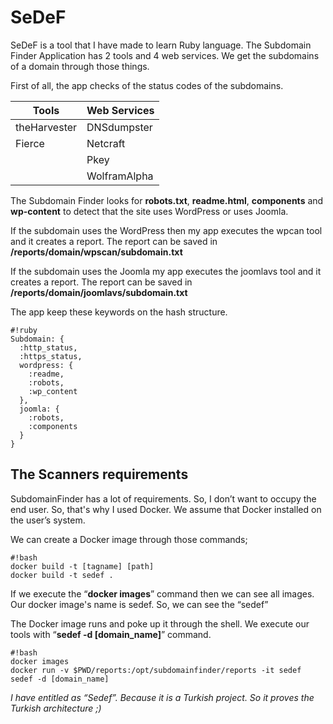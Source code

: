 # SeDeF #

SeDeF is a tool that I have made to learn Ruby language. The Subdomain Finder Application has 2 tools and 4 web services. We get the subdomains of a domain through those things.

First of all, the app checks of the status codes of the subdomains.

| Tools | Web Services |
| ----- | ------------ |
| theHarvester | DNSdumpster |
| Fierce | Netcraft |
| | Pkey |
| | WolframAlpha |

The Subdomain Finder looks for **robots.txt**, **readme.html**, **components** and **wp-content** to detect that the site uses WordPress or uses Joomla.

If the subdomain uses the WordPress then my app executes the wpcan tool and it creates a report. The report can be saved in **/reports/domain/wpscan/subdomain.txt**

If the subdomain uses the Joomla my app executes the joomlavs tool and it creates a report. The report can be saved in **/reports/domain/joomlavs/subdomain.txt**  

The app keep these keywords on the hash structure.

```
#!ruby
Subdomain: {
  :http_status,
  :https_status,
  wordpress: {
    :readme,
    :robots,
    :wp_content
  },
  joomla: {
    :robots,
    :components
  }
}
```

## The Scanners requirements
SubdomainFinder has a lot of requirements. So, I don’t want to occupy the end user. So, that's why I used Docker. We assume that Docker installed on the user’s system. 

We can create a Docker image through those commands;

```
#!bash
docker build -t [tagname] [path]
docker build -t sedef .
```

If we execute the “**docker images**” command then we can see all images. Our docker image's name is sedef. So, we can see the “sedef”

The Docker image runs and poke up it through the shell.
We execute our tools with “**sedef -d [domain_name]**” command.

```
#!bash
docker images
docker run -v $PWD/reports:/opt/subdomainfinder/reports -it sedef
sedef -d [domain_name]
```

*I have entitled as “Sedef”. Because it is a Turkish project. So it proves the Turkish architecture ;)*
